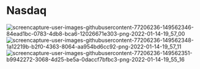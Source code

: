 # Nasdaq

![screencapture-user-images-githubusercontent-77206236-149562346-84ead1bc-0783-4db8-bca6-12026671e303-png-2022-01-14-19_57_00](https://user-images.githubusercontent.com/77206236/149562820-694d3ffb-d19e-44fd-86b9-df5559ab7439.png)
![screencapture-user-images-githubusercontent-77206236-149562348-1a12219b-b2f0-4363-8064-aa954bd6cc92-png-2022-01-14-19_57_11](https://user-images.githubusercontent.com/77206236/149562823-3211f483-7e07-4edc-8306-971f39f6f120.png)
![screencapture-user-images-githubusercontent-77206236-149562351-b9942272-3068-4d25-be5a-0daccf7bfbc3-png-2022-01-14-19_55_16](https://user-images.githubusercontent.com/77206236/149562824-6780ea06-6c4c-49db-b2c4-ba17a123c12a.png)
